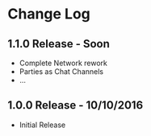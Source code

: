 # Change Log


## 1.1.0 Release - Soon

 - Complete Network rework
 - Parties as Chat Channels
 - ...


## 1.0.0 Release - 10/10/2016

 - Initial Release